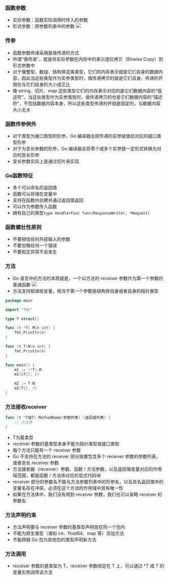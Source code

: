 ### 函数参数
- 实际参数：函数实际调用时传入的参数
- 形式参数：把参数列表中的参数
![](/images/golang/function.jpg)

### 传参
- 函数参数传递采用是值传递的方式
- 所谓“值传递”，就是将实际参数在内存中的表示逐位拷贝（Bitwise Copy）到形式参数中
- 对于像整型、数组、结构体这类类型，它们的内存表示就是它们自身的数据内容，因此当这些类型作为实参类型时，值传递拷贝的就是它们自身，传递的开销也与它们自身的大小成正比
- 像 string、切片、map 这些类型它们的内存表示对应的是它们数据内容的“描述符”。当这些类型作为实参类型时，值传递拷贝的也是它们数据内容的“描述符”，不包括数据内容本身，所以这些类型传递的开销是固定的，与数据内容大小无关

### 函数传参例外
- 对于类型为接口类型的形参，Go 编译器会把传递的实参赋值给对应的接口类型形参
- 对于为变长参数的形参，Go 编译器会将零个或多个实参按一定形式转换为对应的变长形参
- 变长参数实际上是通过切片来实现

### Go函数特征
- 多个可以命名的返回值
- 函数可以存储在变量中
- 支持在函数内创建并通过返回值返回
- 可以作为参数传入函数
- 拥有自己的类型`type HandlerFunc func(ResponseWriter, *Request)`

### 函数健壮性原则
- 不要相信任何外部输入的参数
- 不要忽略任何一个错误
- 不要假定异常不会发生

### 方法
- Go 语言中的方法的本质就是，一个以方法的 receiver 参数作为第一个参数的普通函数
![](/images/golang/methods.jpg)
- 方法支持赋值给变量，相当于第一个参数是结构体自身或者自身的指针类型
```go
package main

import "fmt"

type T struct{}

func (t *T) M(n int) {
	fmt.Println(n)
}

func (t T)N(n int) {
	fmt.Println(n)
}

func main() {
	m1 := (*T).M
	m1(&T{}, 2)

	m2 := T.N
	m2(T{}, 3)
}
```

### 方法接收receiver
```go
func (t *T或T) MethodName(参数列表) (返回值列表) {
    // 方法体
}
```
- T为基类型
- receiver 参数的基类型本身不能为指针类型或接口类型
- 每个方法只能有一个 receiver 参数
- Go 不支持在方法的 receiver 部分放置包含多个 receiver 参数的参数列表，或者变长 receiver 参数
- 方法接收器（receiver）参数、函数 / 方法参数，以及返回值变量对应的作用域范围，都是函数 / 方法体对应的显式代码块
- receiver 部分的参数名不能与方法参数列表中的形参名，以及具名返回值中的变量名存在冲突，必须在这个方法的作用域中具有唯一性
- 如果在方法体中，我们没有用到 receiver 参数，我们也可以省略 receiver 的参数名

### 方法声明约束
- 方法声明要与 receiver 参数的基类型声明放在同一个包内
- 不能为原生类型（诸如 int、float64、map 等）添加方法
- 不能跨越 Go 包为其他包的类型声明新方法


### 方法调用
- receiver 参数的基类型为 T，receiver 参数绑定在 T 上，可以通过 *T 或 T 的变量实例调用该方法